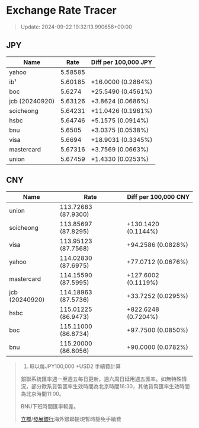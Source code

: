 # Exchange Rate Tracer

> Update: 2024-09-22 19:32:13.990658+00:00

## JPY

| Name           |    Rate | Diff per 100,000 JPY   |
|----------------|---------|------------------------|
| yahoo          | 5.58585 |                        |
| ib¹            | 5.60185 | +16.0000 (0.2864%)     |
| boc            | 5.6274  | +25.5490 (0.4561%)     |
| jcb (20240920) | 5.63126 | +3.8624 (0.0686%)      |
| soicheong      | 5.64231 | +11.0426 (0.1961%)     |
| hsbc           | 5.64746 | +5.1575 (0.0914%)      |
| bnu            | 5.6505  | +3.0375 (0.0538%)      |
| visa           | 5.6694  | +18.9031 (0.3345%)     |
| mastercard     | 5.67316 | +3.7569 (0.0663%)      |
| union          | 5.67459 | +1.4330 (0.0253%)      |

## CNY

| Name           | Rate                | Diff per 100,000 CNY   |
|----------------|---------------------|------------------------|
| union          | 113.72683	(87.9300) |                        |
| soicheong      | 113.85697	(87.8295) | +130.1420 (0.1144%)    |
| visa           | 113.95123	(87.7568) | +94.2586 (0.0828%)     |
| yahoo          | 114.02830	(87.6975) | +77.0712 (0.0676%)     |
| mastercard     | 114.15590	(87.5995) | +127.6002 (0.1119%)    |
| jcb (20240920) | 114.18963	(87.5736) | +33.7252 (0.0295%)     |
| hsbc           | 115.01225	(86.9473) | +822.6248 (0.7204%)    |
| boc            | 115.11000	(86.8734) | +97.7500 (0.0850%)     |
| bnu            | 115.20000	(86.8056) | +90.0000 (0.0782%)     |


> 1. IB以每JPY100,000 +USD2 手續費計算
>
> 銀聯系統匯率週一至週五每日更新，週六周日延用週五匯率。如無特殊情況，部分歐系貨幣匯率生效時間為北京時間16:30，其他貨幣匯率生效時間為北京時間11:00。
>
> BNU下班時間匯率較差。
>
> [立橋](https://www.wlbank.com.mo/uploads/ueditor/file/20181211/1544536513900230.pdf)/[發展銀行](https://www.mdb.com.mo/Service_Charges_20230728.pdf)海外銀聯提現暫時豁免手續費

